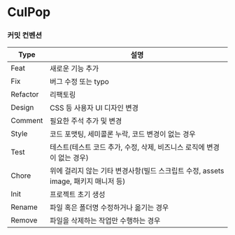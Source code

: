 # CulPop

### **커밋 컨벤션**

| Type     | 설명                                                                               |
| -------- | ---------------------------------------------------------------------------------- |
| Feat     | 새로운 기능 추가                                                                   |
| Fix      | 버그 수정 또는 typo                                                                |
| Refactor | 리팩토링                                                                           |
| Design   | CSS 등 사용자 UI 디자인 변경                                                       |
| Comment  | 필요한 주석 추가 및 변경                                                           |
| Style    | 코드 포맷팅, 세미콜론 누락, 코드 변경이 없는 경우                                  |
| Test     | 테스트(테스트 코드 추가, 수정, 삭제, 비즈니스 로직에 변경이 없는 경우)             |
| Chore    | 위에 걸리지 않는 기타 변경사항(빌드 스크립트 수정, assets image, 패키지 매니저 등) |
| Init     | 프로젝트 초기 생성                                                                 |
| Rename   | 파일 혹은 폴더명 수정하거나 옮기는 경우                                            |
| Remove   | 파일을 삭제하는 작업만 수행하는 경우                                               |

<br>
